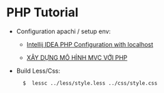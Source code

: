 # PHP Tutorial #

- Configuration apachi / setup env:
    
    + [Intellij IDEA PHP Configuration with localhost](https://www.youtube.com/watch?v=JqGQKFvLX_A)
    
    + [XÂY DỰNG MÔ HÌNH MVC VỚI PHP](https://www.youtube.com/playlist?list=PLh5At4osX60L4eqaTVvsXNaA2yOMHYMGd)

- Build Less/Css:

        $  lessc ../less/style.less ../css/style.css